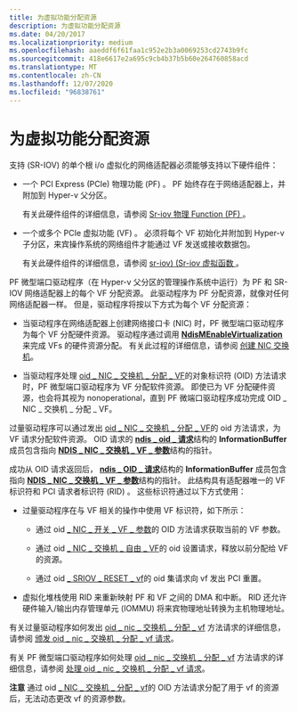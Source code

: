 ```yaml
---
title: 为虚拟功能分配资源
description: 为虚拟功能分配资源
ms.date: 04/20/2017
ms.localizationpriority: medium
ms.openlocfilehash: aaeddf6f61faa1c952e2b3a0069253cd2743b9fc
ms.sourcegitcommit: 418e6617e2a695c9cb4b37b5b60e264760858acd
ms.translationtype: MT
ms.contentlocale: zh-CN
ms.lasthandoff: 12/07/2020
ms.locfileid: "96838761"
---
```

# <a name="allocating-resources-for-a-virtual-function"></a>为虚拟功能分配资源


支持 (SR-IOV) 的单个根 i/o 虚拟化的网络适配器必须能够支持以下硬件组件：

-   一个 PCI Express (PCIe) 物理功能 (PF) 。 PF 始终存在于网络适配器上，并附加到 Hyper-v 父分区。

    有关此硬件组件的详细信息，请参阅 [Sr-iov 物理 Function (PF) ](sr-iov-physical-function--pf-.md)。

-   一个或多个 PCIe 虚拟功能 (VF) 。 必须将每个 VF 初始化并附加到 Hyper-v 子分区，来宾操作系统的网络组件才能通过 VF 发送或接收数据包。

    有关此硬件组件的详细信息，请参阅 [sr-iov)  (Sr-iov 虚拟函数 ](sr-iov-virtual-functions--vfs-.md)。

PF 微型端口驱动程序（在 Hyper-v 父分区的管理操作系统中运行）为 PF 和 SR-IOV 网络适配器上的每个 VF 分配资源。 此驱动程序为 PF 分配资源，就像对任何网络适配器一样。 但是，驱动程序将按以下方式为每个 VF 分配资源：

-   当驱动程序在网络适配器上创建网络接口卡 (NIC) 时，PF 微型端口驱动程序为每个 VF 分配硬件资源。 驱动程序通过调用 [**NdisMEnableVirtualization**](/windows-hardware/drivers/ddi/ndis/nf-ndis-ndismenablevirtualization)来完成 VFs 的硬件资源分配。 有关此过程的详细信息，请参阅 [创建 NIC 交换机](creating-a-nic-switch.md)。

-   当驱动程序处理 [oid \_ NIC \_ 交换机 \_ 分配 \_ VF](./oid-nic-switch-allocate-vf.md)的对象标识符 (OID) 方法请求时，PF 微型端口驱动程序为 VF 分配软件资源。 即使已为 VF 分配硬件资源，也会将其视为 nonoperational，直到 PF 微端口驱动程序成功完成 OID \_ NIC \_ 交换机 \_ 分配 \_ VF。

过量驱动程序可以通过发出 [oid \_ NIC \_ 交换机 \_ 分配 \_ VF](./oid-nic-switch-allocate-vf.md)的 oid 方法请求，为 VF 请求分配软件资源。 OID 请求的 [**ndis \_ oid \_ 请求**](/windows-hardware/drivers/ddi/ndis/ns-ndis-_ndis_oid_request)结构的 **InformationBuffer** 成员包含指向 [**NDIS \_ NIC \_ 交换机 \_ VF \_ 参数**](/windows-hardware/drivers/ddi/ntddndis/ns-ntddndis-_ndis_nic_switch_vf_parameters)结构的指针。

成功从 OID 请求返回后， [**ndis \_ OID \_ 请求**](/windows-hardware/drivers/ddi/ndis/ns-ndis-_ndis_oid_request)结构的 **InformationBuffer** 成员包含指向 [**NDIS \_ NIC \_ 交换机 \_ VF \_ 参数**](/windows-hardware/drivers/ddi/ntddndis/ns-ntddndis-_ndis_nic_switch_vf_parameters)结构的指针。 此结构具有适配器唯一的 VF 标识符和 PCI 请求者标识符 (RID) 。 这些标识符通过以下方式使用：

-   过量驱动程序在与 VF 相关的操作中使用 VF 标识符，如下所示：

    -   通过 oid [ \_ NIC \_ 开关 \_ VF \_ 参数](./oid-nic-switch-vf-parameters.md)的 OID 方法请求获取当前的 VF 参数。

    -   通过 oid [ \_ NIC \_ 交换机 \_ 自由 \_ VF](./oid-nic-switch-free-vf.md)的 oid 设置请求，释放以前分配给 VF 的资源。

    -   通过 oid [ \_ SRIOV \_ RESET \_ vf](./oid-sriov-reset-vf.md)的 oid 集请求向 vf 发出 PCI 重置。

-   虚拟化堆栈使用 RID 来重新映射 PF 和 VF 之间的 DMA 和中断。 RID 还允许硬件输入/输出内存管理单元 (IOMMU) 将来宾物理地址转换为主机物理地址。

有关过量驱动程序如何发出 [oid \_ nic \_ 交换机 \_ 分配 \_ vf](./oid-nic-switch-allocate-vf.md) 方法请求的详细信息，请参阅 [颁发 oid \_ nic \_ 交换机 \_ 分配 \_ vf 请求](issuing-oid-nic-switch-allocate-vf-requests.md)。

有关 PF 微型端口驱动程序如何处理 [oid \_ nic \_ 交换机 \_ 分配 \_ vf](./oid-nic-switch-allocate-vf.md) 方法请求的详细信息，请参阅 [处理 oid \_ nic \_ 交换机 \_ 分配 \_ vf 请求](handling-oid-nic-switch-allocate-vf-requests.md)。

**注意**  通过 oid [ \_ NIC \_ 交换机 \_ 分配 \_ vf](./oid-nic-switch-allocate-vf.md)的 OID 方法请求分配了用于 vf 的资源后，无法动态更改 vf 的资源参数。

 

 

